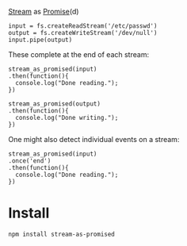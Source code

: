 [Stream](http://nodejs.org/api/stream.html) as [Promise](https://github.com/petkaantonov/bluebird)(d)

    input = fs.createReadStream('/etc/passwd')
    output = fs.createWriteStream('/dev/null')
    input.pipe(output)

These complete at the end of each stream:

    stream_as_promised(input)
    .then(function(){
      console.log("Done reading.");
    })

    stream_as_promised(output)
    .then(function(){
      console.log("Done writing.");
    })

One might also detect individual events on a stream:

    stream_as_promised(input)
    .once('end')
    .then(function(){
      console.log("Done reading.");
    })

Install
=======

    npm install stream-as-promised
